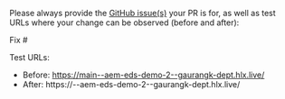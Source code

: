 Please always provide the [GitHub issue(s)](../issues) your PR is for, as well as test URLs where your change can be observed (before and after):

Fix #<gh-issue-id>

Test URLs:
- Before: https://main--aem-eds-demo-2--gaurangk-dept.hlx.live/
- After: https://<branch>--aem-eds-demo-2--gaurangk-dept.hlx.live/
